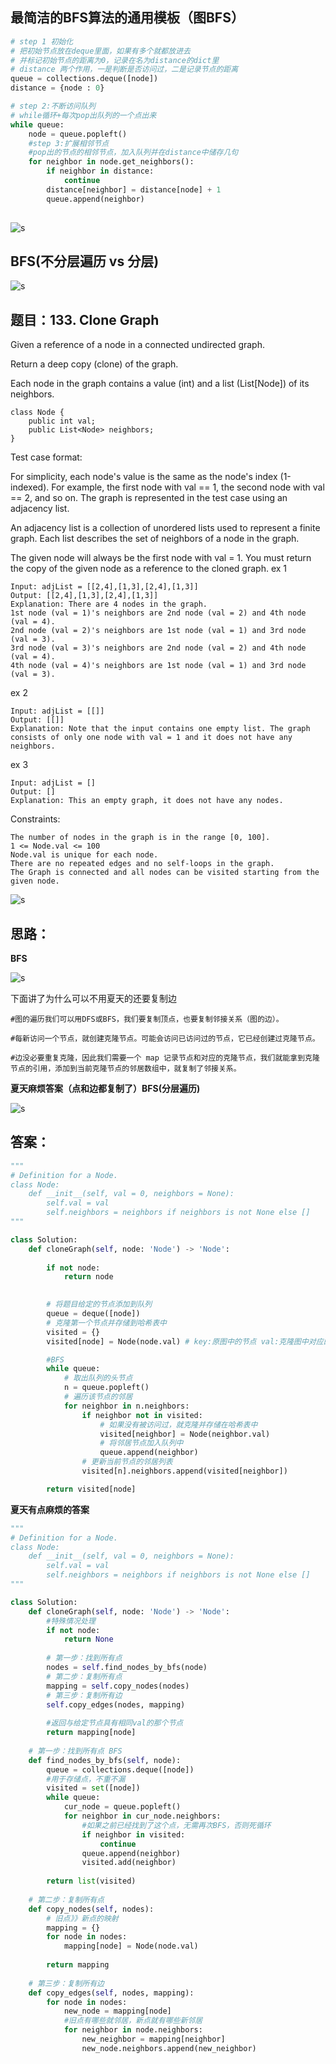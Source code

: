 ## 最简洁的BFS算法的通用模板（图BFS）
```python
# step 1 初始化
# 把初始节点放在deque里面，如果有多个就都放进去
# 并标记初始节点的距离为0，记录在名为distance的dict里
# distance 两个作用，一是判断是否访问过，二是记录节点的距离
queue = collections.deque([node])
distance = {node : 0}

# step 2:不断访问队列
# while循环+每次pop出队列的一个点出来
while queue:
    node = queue.popleft()
    #step 3:扩展相邻节点
    #pop出的节点的相邻节点，加入队列并在distance中储存几句
    for neighbor in node.get_neighbors():
        if neighbor in distance:
            continue
        distance[neighbor] = distance[node] + 1
        queue.append(neighbor)
        
```
![s](https://github.com/SSRRBB/Leetcode/blob/main/Images/73.png)

## BFS(不分层遍历 vs 分层)

![s](https://github.com/SSRRBB/Leetcode/blob/main/Images/76.png)


## 题目：133. Clone Graph

Given a reference of a node in a connected undirected graph.

Return a deep copy (clone) of the graph.

Each node in the graph contains a value (int) and a list (List[Node]) of its neighbors.
```
class Node {
    public int val;
    public List<Node> neighbors;
}
```

Test case format:

For simplicity, each node's value is the same as the node's index (1-indexed). For example, the first node with val == 1, the second node with val == 2, and so on. The graph is represented in the test case using an adjacency list.

An adjacency list is a collection of unordered lists used to represent a finite graph. Each list describes the set of neighbors of a node in the graph.

The given node will always be the first node with val = 1. You must return the copy of the given node as a reference to the cloned graph.
ex 1
```
Input: adjList = [[2,4],[1,3],[2,4],[1,3]]
Output: [[2,4],[1,3],[2,4],[1,3]]
Explanation: There are 4 nodes in the graph.
1st node (val = 1)'s neighbors are 2nd node (val = 2) and 4th node (val = 4).
2nd node (val = 2)'s neighbors are 1st node (val = 1) and 3rd node (val = 3).
3rd node (val = 3)'s neighbors are 2nd node (val = 2) and 4th node (val = 4).
4th node (val = 4)'s neighbors are 1st node (val = 1) and 3rd node (val = 3).
```
ex 2
```
Input: adjList = [[]]
Output: [[]]
Explanation: Note that the input contains one empty list. The graph consists of only one node with val = 1 and it does not have any neighbors.
```
ex 3
```
Input: adjList = []
Output: []
Explanation: This an empty graph, it does not have any nodes.

```

Constraints:
```
The number of nodes in the graph is in the range [0, 100].
1 <= Node.val <= 100
Node.val is unique for each node.
There are no repeated edges and no self-loops in the graph.
The Graph is connected and all nodes can be visited starting from the given node.
```
![s](https://github.com/SSRRBB/Leetcode/blob/main/Images/74.png)

## 思路：
**BFS**

![s](https://github.com/SSRRBB/Leetcode/blob/main/Images/255.png)

下面讲了为什么可以不用夏天的还要复制边
```
#图的遍历我们可以用DFS或BFS，我们要复制顶点，也要复制邻接关系（图的边）。

#每新访问一个节点，就创建克隆节点。可能会访问已访问过的节点，它已经创建过克隆节点。

#边没必要重复克隆，因此我们需要一个 map 记录节点和对应的克隆节点，我们就能拿到克隆节点的引用，添加到当前克隆节点的邻居数组中，就复制了邻接关系。
```


**夏天麻烦答案（点和边都复制了）BFS(分层遍历)**

![s](https://github.com/SSRRBB/Leetcode/blob/main/Images/75.png)


## 答案：
```python
"""
# Definition for a Node.
class Node:
    def __init__(self, val = 0, neighbors = None):
        self.val = val
        self.neighbors = neighbors if neighbors is not None else []
"""

class Solution:
    def cloneGraph(self, node: 'Node') -> 'Node':
        
        if not node:
            return node

        
        # 将题目给定的节点添加到队列
        queue = deque([node])
        # 克隆第一个节点并存储到哈希表中
        visited = {}
        visited[node] = Node(node.val) # key:原图中的节点 val:克隆图中对应的节点

        #BFS
        while queue:
            # 取出队列的头节点
            n = queue.popleft()
            # 遍历该节点的邻居
            for neighbor in n.neighbors:
                if neighbor not in visited:
                    # 如果没有被访问过，就克隆并存储在哈希表中
                    visited[neighbor] = Node(neighbor.val)
                    # 将邻居节点加入队列中
                    queue.append(neighbor)
                # 更新当前节点的邻居列表
                visited[n].neighbors.append(visited[neighbor])

        return visited[node]


```
**夏天有点麻烦的答案**
```python
"""
# Definition for a Node.
class Node:
    def __init__(self, val = 0, neighbors = None):
        self.val = val
        self.neighbors = neighbors if neighbors is not None else []
"""

class Solution:
    def cloneGraph(self, node: 'Node') -> 'Node':
        #特殊情况处理
        if not node:
            return None
        
        # 第一步：找到所有点
        nodes = self.find_nodes_by_bfs(node)
        # 第二步：复制所有点
        mapping = self.copy_nodes(nodes)
        # 第三步：复制所有边
        self.copy_edges(nodes, mapping)
        
        #返回与给定节点具有相同val的那个节点
        return mapping[node]
        
    # 第一步：找到所有点 BFS
    def find_nodes_by_bfs(self, node):
        queue = collections.deque([node])
        #用于存储点，不重不漏
        visited = set([node])
        while queue:
            cur_node = queue.popleft()
            for neighbor in cur_node.neighbors:
                #如果之前已经找到了这个点，无需再次BFS，否则死循环
                if neighbor in visited:
                    continue
                queue.append(neighbor)
                visited.add(neighbor)
                    
        return list(visited)
    
    # 第二步：复制所有点
    def copy_nodes(self, nodes):
        # 旧点》》新点的映射
        mapping = {}
        for node in nodes:
            mapping[node] = Node(node.val)
            
        return mapping
    
    # 第三步：复制所有边
    def copy_edges(self, nodes, mapping):
        for node in nodes:
            new_node = mapping[node]
            #旧点有哪些就邻居，新点就有哪些新邻居
            for neighbor in node.neighbors:
                new_neighbor = mapping[neighbor]
                new_node.neighbors.append(new_neighbor)
      
     

```
